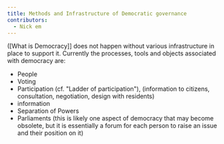 ```yaml
---
title: Methods and Infrastructure of Democratic governance
contributors:
  - Nick em
---
```


([What is Democracy]] does not happen without
various infrastructure in place to support it. Currently the processes,
tools and objects associated with democracy are:

- People
- Voting
- Participation (cf. "Ladder of participation"), (information to
  citizens, consultation, negotiation, design with residents)
- information
- Separation of Powers
- Parliaments (this is likely one aspect of democracy that may become
  obsolete, but it is essentially a forum for each person to raise an
  issue and their position on it)
